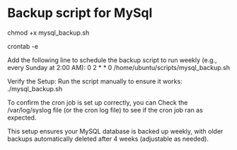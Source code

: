 # Backup script for MySql

chmod +x mysql_backup.sh

crontab -e

Add the following line to schedule the backup script to run weekly (e.g., every Sunday at 2:00 AM):
0 2 * * 0 /home/ubuntu/scripts/mysql_backup.sh

Verify the Setup: Run the script manually to ensure it works:
./mysql_backup.sh

To confirm the cron job is set up correctly, you can
Check the /var/log/syslog file (or the cron log file) to see if the cron job ran as expected.

This setup ensures your MySQL database is backed up weekly, with older backups automatically deleted after 4 weeks (adjustable as needed).


